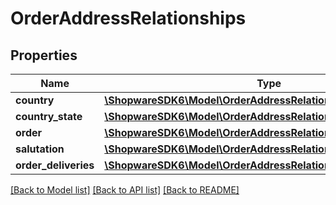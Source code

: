 # OrderAddressRelationships

## Properties
Name | Type | Description | Notes
------------ | ------------- | ------------- | -------------
**country** | [**\ShopwareSDK6\Model\OrderAddressRelationshipsCountry**](OrderAddressRelationshipsCountry.md) |  | [optional] 
**country_state** | [**\ShopwareSDK6\Model\OrderAddressRelationshipsCountryState**](OrderAddressRelationshipsCountryState.md) |  | [optional] 
**order** | [**\ShopwareSDK6\Model\OrderAddressRelationshipsOrder**](OrderAddressRelationshipsOrder.md) |  | [optional] 
**salutation** | [**\ShopwareSDK6\Model\OrderAddressRelationshipsSalutation**](OrderAddressRelationshipsSalutation.md) |  | [optional] 
**order_deliveries** | [**\ShopwareSDK6\Model\OrderAddressRelationshipsOrderDeliveries**](OrderAddressRelationshipsOrderDeliveries.md) |  | [optional] 

[[Back to Model list]](../../README.md#documentation-for-models) [[Back to API list]](../../README.md#documentation-for-api-endpoints) [[Back to README]](../../README.md)

